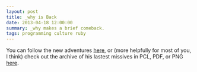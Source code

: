 ```yaml
---
layout: post
title: _why is Back
date: 2013-04-18 12:00:00
summary: _why makes a brief comeback.
tags: programming culture ruby
---
```


You can follow the new adventures [here](http://whytheluckystiff.net/), or (more helpfully for most of you, I think) check out the archive of his lastest missives in PCL, PDF, or PNG [here](http://thomas.fach-pedersen.net/SPOOL/).
